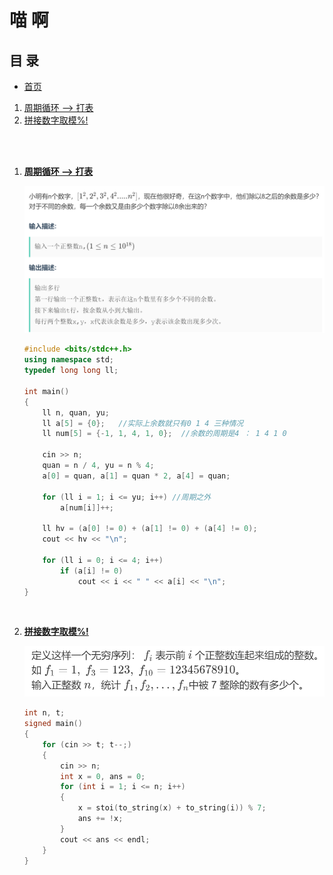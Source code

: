 # 喵 啊

## **目 录**
  - [首页](main.md)
  1. [周期循环 --> 打表](#t1)
  2. [拼接数字取模%!](#t2)

</br></br>

<a id = "t1"> </a>

1. **[周期循环 --> 打表](https://ac.nowcoder.com/acm/contest/22672/B)**

    ![img](image/miao_1.png)

    ```C++
    #include <bits/stdc++.h>
    using namespace std;
    typedef long long ll;

    int main()
    {
        ll n, quan, yu;
        ll a[5] = {0};   //实际上余数就只有0 1 4 三种情况
        ll num[5] = {-1, 1, 4, 1, 0};  //余数的周期是4 ： 1 4 1 0

        cin >> n;
        quan = n / 4, yu = n % 4;
        a[0] = quan, a[1] = quan * 2, a[4] = quan; 

        for (ll i = 1; i <= yu; i++) //周期之外
            a[num[i]]++;

        ll hv = (a[0] != 0) + (a[1] != 0) + (a[4] != 0);
        cout << hv << "\n";

        for (ll i = 0; i <= 4; i++)
            if (a[i] != 0)
                cout << i << " " << a[i] << "\n";
    }
    ```

</br> <a id = "t2"> </a>

2. **[拼接数字取模%!](https://ac.nowcoder.com/acm/contest/23846/D)**

   ![img](image/miao_2.png)

   ```C++
   int n, t;
   signed main()
   {
       for (cin >> t; t--;)
       {
           cin >> n;
           int x = 0, ans = 0;
           for (int i = 1; i <= n; i++)
           {
               x = stoi(to_string(x) + to_string(i)) % 7;
               ans += !x;
           }
           cout << ans << endl;
       }
   }
   ```
